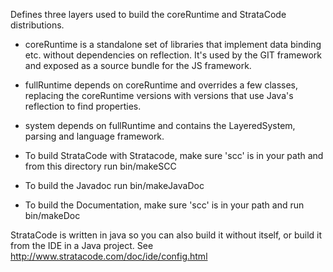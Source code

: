 Defines three layers used to build the coreRuntime and StrataCode distributions.

* coreRuntime is a standalone set of libraries that implement data binding etc. without dependencies on reflection.  It's used by the GIT framework and exposed as a source bundle for the JS framework.

* fullRuntime depends on coreRuntime and overrides a few classes, replacing the coreRuntime versions with versions that use Java's reflection to find properties.  

* system depends on fullRuntime and contains the LayeredSystem, parsing and language framework.

* To build StrataCode with Stratacode, make sure 'scc' is in your path and from this directory run bin/makeSCC

* To build the Javadoc run bin/makeJavaDoc

* To build the Documentation, make sure 'scc' is in your path and run bin/makeDoc

StrataCode is written in java so you can also build it without itself, or build it from the IDE in a Java project.  See http://www.stratacode.com/doc/ide/config.html
